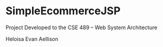 # SimpleEcommerceJSP

Project Developed to the CSE 489 – Web System Architecture

Heloisa
Evan
Aellison

